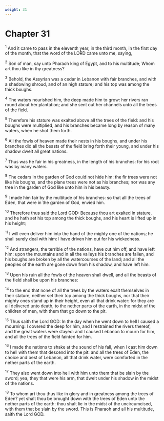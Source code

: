 ```yaml
---
weight: 31
---
```


# Chapter 31

<sup>1</sup> And it came to pass in the eleventh year, in the third month, in the first day of the month, that the word of the LORD came unto me, saying, 

<sup>2</sup> Son of man, say unto Pharaoh king of Egypt, and to his multitude; Whom art thou like in thy greatness? 

<sup>3</sup> Behold, the Assyrian was a cedar in Lebanon with fair branches, and with a shadowing shroud, and of an high stature; and his top was among the thick boughs. 

<sup>4</sup> The waters nourished him, the deep made him to grow: her rivers ran round about her plantation; and she sent out her channels unto all the trees of the field. 

<sup>5</sup> Therefore his stature was exalted above all the trees of the field: and his boughs were multiplied, and his branches became long by reason of many waters, when he shot them forth. 

<sup>6</sup> All the fowls of heaven made their nests in his boughs, and under his branches did all the beasts of the field bring forth their young, and under his shadow dwelt all great nations. 

<sup>7</sup> Thus was he fair in his greatness, in the length of his branches: for his root was by many waters. 

<sup>8</sup> The cedars in the garden of God could not hide him: the fir trees were not like his boughs, and the plane trees were not as his branches; nor was any tree in the garden of God like unto him in his beauty. 

<sup>9</sup> I made him fair by the multitude of his branches: so that all the trees of Eden, that were in the garden of God, envied him. 

<sup>10</sup> Therefore thus said the Lord GOD: Because thou art exalted in stature, and he hath set his top among the thick boughs, and his heart is lifted up in his height; 

<sup>11</sup> I will even deliver him into the hand of the mighty one of the nations; he shall surely deal with him: I have driven him out for his wickedness. 

<sup>12</sup> And strangers, the terrible of the nations, have cut him off, and have left him: upon the mountains and in all the valleys his branches are fallen, and his boughs are broken by all the watercourses of the land; and all the peoples of the earth are gone down from his shadow, and have left him. 

<sup>13</sup> Upon his ruin all the fowls of the heaven shall dwell, and all the beasts of the field shall be upon his branches: 

<sup>14</sup> to the end that none of all the trees by the waters exalt themselves in their stature, neither set their top among the thick boughs, nor that their mighty ones stand up in their height, even all that drink water: for they are all delivered unto death, to the nether parts of the earth, in the midst of the children of men, with them that go down to the pit. 

<sup>15</sup> Thus saith the Lord GOD: In the day when he went down to hell I caused a mourning: I covered the deep for him, and I restrained the rivers thereof, and the great waters were stayed: and I caused Lebanon to mourn for him, and all the trees of the field fainted for him. 

<sup>16</sup> I made the nations to shake at the sound of his fall, when I cast him down to hell with them that descend into the pit: and all the trees of Eden, the choice and best of Lebanon, all that drink water, were comforted in the nether parts of the earth. 

<sup>17</sup> They also went down into hell with him unto them that be slain by the sword; yea, they that were his arm, that dwelt under his shadow in the midst of the nations. 

<sup>18</sup> To whom art thou thus like in glory and in greatness among the trees of Eden? yet shalt thou be brought down with the trees of Eden unto the nether parts of the earth: thou shalt lie in the midst of the uncircumcised, with them that be slain by the sword. This is Pharaoh and all his multitude, saith the Lord GOD. 


